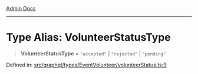 [Admin Docs](/)

***

# Type Alias: VolunteerStatusType

> **VolunteerStatusType** = `"accepted"` \| `"rejected"` \| `"pending"`

Defined in: [src/graphql/types/EventVolunteer/volunteerStatus.ts:9](https://github.com/Sourya07/talawa-api/blob/aac5f782223414da32542752c1be099f0b872196/src/graphql/types/EventVolunteer/volunteerStatus.ts#L9)
